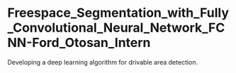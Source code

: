 # Freespace_Segmentation_with_Fully_Convolutional_Neural_Network_FCNN-Ford_Otosan_Intern
Developing a deep learning algorithm for drivable area detection.
